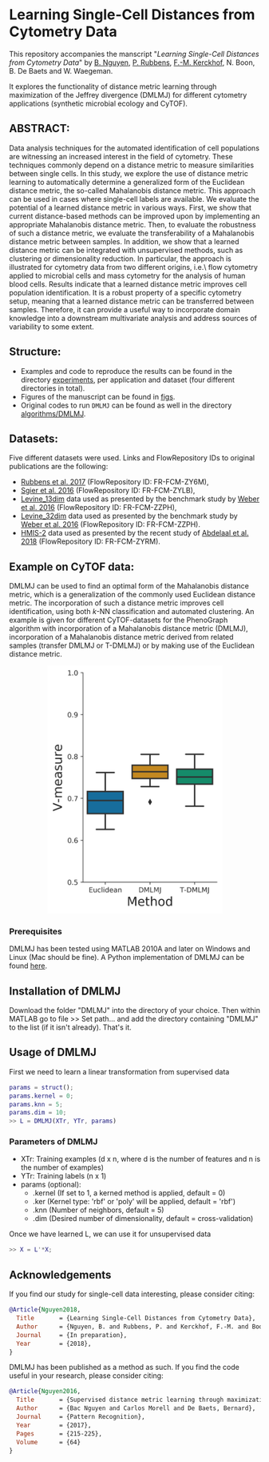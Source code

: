 # Learning Single-Cell Distances from Cytometry Data
This repository accompanies the manscript "*Learning Single-Cell Distances from Cytometry Data*" by [B. Nguyen](https://github.com/bacnguyencong), [P. Rubbens](https://github.com/prubbens), [F.-M. Kerckhof](https://github.com/FMKerckhof), N. Boon, B. De Baets and W. Waegeman. 

It explores the functionality of distance metric learning through maximization of the Jeffrey divergence (DMLMJ) for different cytometry applications (synthetic microbial ecology and CyTOF). 

## ABSTRACT: 
Data analysis techniques for the automated identification of cell populations are witnessing an increased interest in the field of cytometry. These techniques commonly depend on a distance metric to measure similarities between single cells. In this study, we explore the use of distance metric learning to automatically determine a generalized form of the Euclidean distance metric, the so-called Mahalanobis distance metric. This approach can be used in cases where single-cell labels are available. We evaluate the potential of a learned distance metric in various ways. First, we show that current distance-based methods can be improved upon by implementing an appropriate Mahalanobis distance metric. Then, to evaluate the robustness of such a distance metric, we evaluate the transferability of a Mahalanobis distance metric between samples. In addition, we show that a learned distance metric can be integrated with unsupervised methods, such as clustering or dimensionality reduction. In particular, the approach is illustrated for cytometry data from two different origins, i.e.\ flow cytometry applied to microbial cells and mass cytometry for the analysis of human blood cells. Results indicate that a learned distance metric improves cell population identification. It is a robust property of a specific cytometry setup, meaning that a learned distance metric can be transferred between samples. Therefore, it can provide a useful way to incorporate domain knowledge into a downstream multivariate analysis and address sources of variability to some extent. 

## Structure: 
* Examples and code to reproduce the results can be found in the directory [experiments](https://github.com/bacnguyencong/CytoDMLMJ/tree/master/experiments), per application and dataset (four different directories in total). 
* Figures of the manuscript can be found in [figs](https://github.com/bacnguyencong/CytoDMLMJ/tree/master/figs). 
* Original codes to run `DMLMJ` can be found as well in the directory [algorithms/DMLMJ](https://github.com/bacnguyencong/CytoDMLMJ/tree/master/algorithms/DMLMJ). 

## Datasets:
Five different datasets were used. Links and FlowRepository IDs to original publications are the following: 
* [Rubbens et al. 2017](https://onlinelibrary.wiley.com/doi/abs/10.1002/cyto.a.23284) (FlowRepository ID: FR-FCM-ZY6M),
* [Sgier et al. 2016](https://www.nature.com/articles/ncomms11587) (FlowRepository ID: FR-FCM-ZYLB), 
* [Levine_13dim](http://science.sciencemag.org/content/332/6030/687.long) data used as presented by the benchmark study by [Weber et al. 2016](https://onlinelibrary.wiley.com/doi/abs/10.1002/cyto.a.23030) (FlowRepository ID: FR-FCM-ZZPH),
* [Levine_32dim](https://www.cell.com/cell/abstract/S0092-8674(15)00637-6) data used as presented by the benchmark study by [Weber et al. 2016](https://onlinelibrary.wiley.com/doi/abs/10.1002/cyto.a.23030) (FlowRepository ID: FR-FCM-ZZPH).
* [HMIS-2](https://www.cell.com/immunity/abstract/S1074-7613%2816%2930143-1) data used as presented by the recent study of [Abdelaal et al. 2018](https://www.biorxiv.org/content/10.1101/316034v1) (FlowRepository ID: FR-FCM-ZYRM). 

## Example on CyTOF data: 
DMLMJ can be used to find an optimal form of the Mahalanobis distance metric, which is a generalization of the commonly used Euclidean distance metric. The incorporation of such a distance metric improves cell identification, using both $k$-NN classification and automated clustering. An example is given for different CyTOF-datasets for the PhenoGraph algorithm with incorporation of a Mahalanobis distance metric (DMLMJ), incorporation of a Mahalanobis distance metric derived from related samples (transfer DMLMJ or T-DMLMJ) or by making use of the Euclidean distance metric. 

<p align="center">
  <img src="./figs/V-measure.png" width="350"/>
</p>


### Prerequisites
DMLMJ has been tested using MATLAB 2010A and later on Windows and Linux (Mac should be fine). A Python implementation of DMLMJ can be found [here](https://github.com/jlsuarezdiaz/pyDML).

## Installation of DMLMJ
Download the folder "DMLMJ" into the directory of your choice. Then within MATLAB go to file >> Set path... and add the directory containing "DMLMJ" to the list (if it isn't already). That's it.

## Usage of DMLMJ
First we need to learn a linear transformation from supervised data
```matlab
params = struct();
params.kernel = 0;
params.knn = 5;
params.dim = 10;
>> L = DMLMJ(XTr, YTr, params)
```
### Parameters of DMLMJ
* XTr: Training examples (d x n, where d is the number of features and n is the number of examples)
* YTr: Training labels   (n x 1)
* params (optional): 
   * .kernel (If set to 1, a kerned method is applied, default = 0)
   * .ker    (Kernel type: 'rbf' or 'poly' will be applied, default = 'rbf')
   * .knn    (Number of neighbors, default = 5)
   * .dim    (Desired number of dimensionality, default = cross-validation)

Once we have learned L, we can use it for unsupervised data
```matlab
>> X = L'*X;
```

## Acknowledgements
If you find our study for single-cell data interesting, please consider citing: 
``` bibtex
@Article{Nguyen2018,
  Title       = {Learning Single-Cell Distances from Cytometry Data},
  Author      = {Nguyen, B. and Rubbens, P. and Kerckhof, F.-M. and Boon, N. and De Baets, B. and Waegeman, W. },
  Journal     = {In preparation},
  Year        = {2018},
}
```

DMLMJ has been published as a method as such. If you find the code useful in your research, please consider citing:
``` bibtex
@Article{Nguyen2016,
  Title       = {Supervised distance metric learning through maximization of the {J}effrey divergence},
  Author      = {Bac Nguyen and Carlos Morell and De Baets, Bernard},
  Journal     = {Pattern Recognition},
  Year        = {2017},
  Pages       = {215-225},
  Volume      = {64}
}
```
